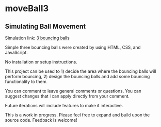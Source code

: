 # moveBall3
## Simulating Ball Movement
Simulation link: [3 bouncing balls](https://marialee222.github.io/moveBall3.github.io/moveBall3.html)

Simple three bouncing balls were created by using HTML, CSS, and JavaScript.

No installation or setup instructions.

This project can be used to 1) decide the area where the bouncing balls will perform bouncing, 2) design the bouncing balls and add some bouncing functionality to them. 

You can comment to leave general comments or questions.  You can suggest changes that I can apply directly from your comment.

Future iterations will include features to make it interactive. 

This is a work in progress.  Please feel free to expand and build upon the source code.  Feedback is welcome!
